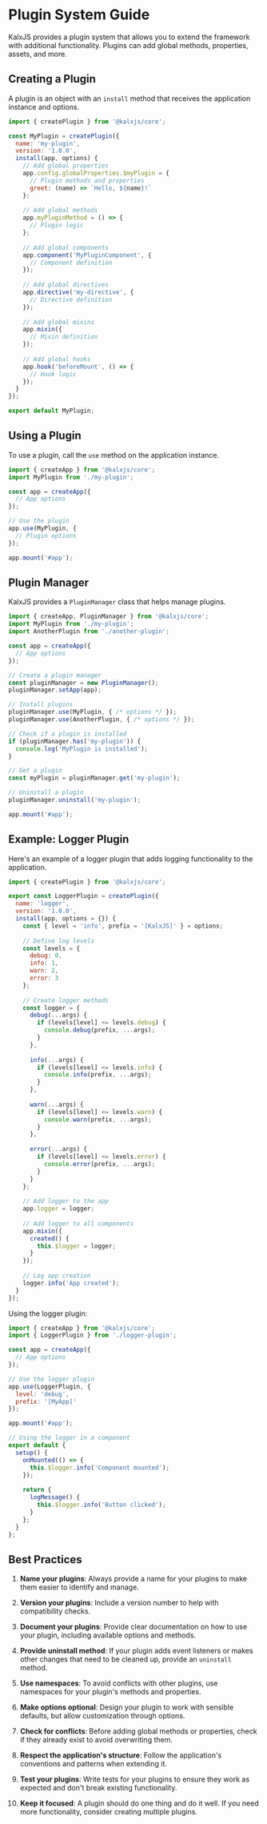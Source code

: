 # Plugin System Guide

KalxJS provides a plugin system that allows you to extend the framework with additional functionality. Plugins can add global methods, properties, assets, and more.

## Creating a Plugin

A plugin is an object with an `install` method that receives the application instance and options.

```js
import { createPlugin } from '@kalxjs/core';

const MyPlugin = createPlugin({
  name: 'my-plugin',
  version: '1.0.0',
  install(app, options) {
    // Add global properties
    app.config.globalProperties.$myPlugin = {
      // Plugin methods and properties
      greet: (name) => `Hello, ${name}!`
    };
    
    // Add global methods
    app.myPluginMethod = () => {
      // Plugin logic
    };
    
    // Add global components
    app.component('MyPluginComponent', {
      // Component definition
    });
    
    // Add global directives
    app.directive('my-directive', {
      // Directive definition
    });
    
    // Add global mixins
    app.mixin({
      // Mixin definition
    });
    
    // Add global hooks
    app.hook('beforeMount', () => {
      // Hook logic
    });
  }
});

export default MyPlugin;
```

## Using a Plugin

To use a plugin, call the `use` method on the application instance.

```js
import { createApp } from '@kalxjs/core';
import MyPlugin from './my-plugin';

const app = createApp({
  // App options
});

// Use the plugin
app.use(MyPlugin, {
  // Plugin options
});

app.mount('#app');
```

## Plugin Manager

KalxJS provides a `PluginManager` class that helps manage plugins.

```js
import { createApp, PluginManager } from '@kalxjs/core';
import MyPlugin from './my-plugin';
import AnotherPlugin from './another-plugin';

const app = createApp({
  // App options
});

// Create a plugin manager
const pluginManager = new PluginManager();
pluginManager.setApp(app);

// Install plugins
pluginManager.use(MyPlugin, { /* options */ });
pluginManager.use(AnotherPlugin, { /* options */ });

// Check if a plugin is installed
if (pluginManager.has('my-plugin')) {
  console.log('MyPlugin is installed');
}

// Get a plugin
const myPlugin = pluginManager.get('my-plugin');

// Uninstall a plugin
pluginManager.uninstall('my-plugin');

app.mount('#app');
```

## Example: Logger Plugin

Here's an example of a logger plugin that adds logging functionality to the application.

```js
import { createPlugin } from '@kalxjs/core';

export const LoggerPlugin = createPlugin({
  name: 'logger',
  version: '1.0.0',
  install(app, options = {}) {
    const { level = 'info', prefix = '[KalxJS]' } = options;
    
    // Define log levels
    const levels = {
      debug: 0,
      info: 1,
      warn: 2,
      error: 3
    };
    
    // Create logger methods
    const logger = {
      debug(...args) {
        if (levels[level] <= levels.debug) {
          console.debug(prefix, ...args);
        }
      },
      
      info(...args) {
        if (levels[level] <= levels.info) {
          console.info(prefix, ...args);
        }
      },
      
      warn(...args) {
        if (levels[level] <= levels.warn) {
          console.warn(prefix, ...args);
        }
      },
      
      error(...args) {
        if (levels[level] <= levels.error) {
          console.error(prefix, ...args);
        }
      }
    };
    
    // Add logger to the app
    app.logger = logger;
    
    // Add logger to all components
    app.mixin({
      created() {
        this.$logger = logger;
      }
    });
    
    // Log app creation
    logger.info('App created');
  }
});
```

Using the logger plugin:

```js
import { createApp } from '@kalxjs/core';
import { LoggerPlugin } from './logger-plugin';

const app = createApp({
  // App options
});

// Use the logger plugin
app.use(LoggerPlugin, {
  level: 'debug',
  prefix: '[MyApp]'
});

app.mount('#app');

// Using the logger in a component
export default {
  setup() {
    onMounted(() => {
      this.$logger.info('Component mounted');
    });
    
    return {
      logMessage() {
        this.$logger.info('Button clicked');
      }
    };
  }
};
```

## Best Practices

1. **Name your plugins**: Always provide a name for your plugins to make them easier to identify and manage.

2. **Version your plugins**: Include a version number to help with compatibility checks.

3. **Document your plugins**: Provide clear documentation on how to use your plugin, including available options and methods.

4. **Provide uninstall method**: If your plugin adds event listeners or makes other changes that need to be cleaned up, provide an `uninstall` method.

5. **Use namespaces**: To avoid conflicts with other plugins, use namespaces for your plugin's methods and properties.

6. **Make options optional**: Design your plugin to work with sensible defaults, but allow customization through options.

7. **Check for conflicts**: Before adding global methods or properties, check if they already exist to avoid overwriting them.

8. **Respect the application's structure**: Follow the application's conventions and patterns when extending it.

9. **Test your plugins**: Write tests for your plugins to ensure they work as expected and don't break existing functionality.

10. **Keep it focused**: A plugin should do one thing and do it well. If you need more functionality, consider creating multiple plugins.